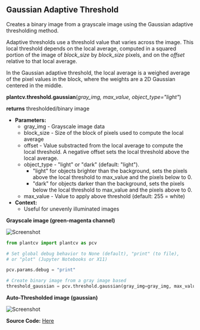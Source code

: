 ## Gaussian Adaptive Threshold

Creates a binary image from a grayscale image using the Gaussian adaptive thresholding method.

Adaptive thresholds use a threshold value that varies across the image.
This local threshold depends on the local average, computed in a squared portion of the image of
*block_size* by *block_size* pixels, and on the *offset* relative to that local average.

In the Gaussian adaptive threshold, the local average is a weighed average of the pixel values in the block, where the weights are a 2D Gaussian centered in the middle.

**plantcv.threshold.gaussian**(*gray_img, max_value, object_type="light"*)

**returns** thresholded/binary image

- **Parameters:**
    - gray_img - Grayscale image data
    - block_size - Size of the block of pixels used to compute the local average
    - offset - Value substracted from the local average to compute the local threshold.
    A negative offset sets the local threshold above the local average.
    - object_type - "light" or "dark" (default: "light").
      - "light" for objects brighter than the background, sets the pixels above
      the local threshold to max_value and the pixels below to 0.
      - "dark" for objects darker than the background, sets the pixels below the
      local threshold to max_value and the pixels above to 0.
    - max_value - Value to apply above threshold (default: 255 = white)
- **Context:**
    - Useful for unevenly illuminated images


**Grayscale image (green-magenta channel)**

![Screenshot](img/documentation_images/auto_threshold/original_image1.jpg)


```python
from plantcv import plantcv as pcv

# Set global debug behavior to None (default), "print" (to file),
# or "plot" (Jupyter Notebooks or X11)

pcv.params.debug = "print"

# Create binary image from a gray image based
threshold_gaussian = pcv.threshold.gaussian(gray_img=gray_img, max_value=255, object_type='dark')

```

**Auto-Thresholded image (gaussian)**

![Screenshot](img/documentation_images/auto_threshold/gaussian_threshold.jpg)

**Source Code:** [Here](https://github.com/danforthcenter/plantcv/blob/master/plantcv/plantcv/threshold/threshold_methods.py)
